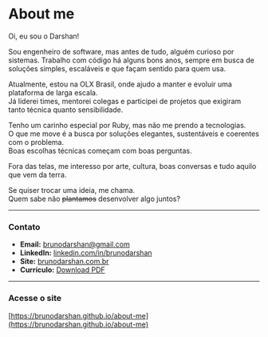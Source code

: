 # About me

Oi, eu sou o Darshan!

Sou engenheiro de software, mas antes de tudo, alguém curioso por sistemas.
Trabalho com código há alguns bons anos, sempre em busca de soluções simples, escaláveis e que façam sentido para quem usa.

Atualmente, estou na OLX Brasil, onde ajudo a manter e evoluir uma plataforma de larga escala.  
Já liderei times, mentorei colegas e participei de projetos que exigiram tanto técnica quanto sensibilidade.

Tenho um carinho especial por Ruby, mas não me prendo a tecnologias.  
O que me move é a busca por soluções elegantes, sustentáveis e coerentes com o problema.  
Boas escolhas técnicas começam com boas perguntas.

Fora das telas, me interesso por arte, cultura, boas conversas e tudo aquilo que vem da terra.

Se quiser trocar uma ideia, me chama.  
Quem sabe não ~~plantamos~~ desenvolver algo juntos?

---

### Contato

- **Email:** [brunodarshan@gmail.com](mailto:brunodarshan@gmail.com)  
- **LinkedIn:** [linkedin.com/in/brunodarshan](https://www.linkedin.com/in/brunodarshan)  
- **Site:** [brunodarshan.com.br](https://brunodarshan.com.br)  
- **Currículo:** [Download PDF](./Curriculo.pdf)

---

### Acesse o site

[https://brunodarshan.github.io/about-me](https://brunodarshan.github.io/about-me)